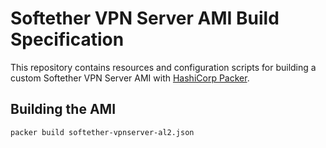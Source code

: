 # Softether VPN Server AMI Build Specification

This repository contains resources and configuration scripts for building a
custom Softether VPN Server AMI with [HashiCorp Packer](https://www.packer.io/).

## Building the AMI

```shell
packer build softether-vpnserver-al2.json
```